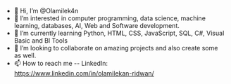 - 👋 Hi, I’m @Olamilek4n
- 👀 I’m interested in computer programming, data science, machine learning, databases, AI, Web and Software development.
- 🌱 I’m currently learning Python, HTML, CSS, JavaScript, SQL, C#, Visual Basic and BI Tools
- 💞️ I’m looking to collaborate on amazing projects and also create some as well.
- 📫 How to reach me  -- LinkedIn: https://www.linkedin.com/in/olamilekan-ridwan/

<!---
Olamilek4n/Olamilek4n is a ✨ special ✨ repository because its `README.md` (this file) appears on your GitHub profile.
You can click the Preview link to take a look at your changes.
--->
